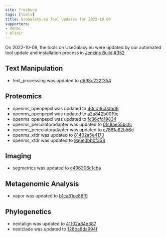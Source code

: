 ```yaml
---
site: freiburg
tags: [tools]
title: UseGalaxy.eu Tool Updates for 2022-10-09
supporters:
- denbi
- elixir
---
```


On 2022-10-09, the tools on UseGalaxy.eu were updated by our automated tool update and installation process in [Jenkins Build #352](https://build.galaxyproject.eu/job/usegalaxy-eu/job/install-tools/#352/)


## Text Manipulation

- text_processing was updated to [d698c222f354](https://toolshed.g2.bx.psu.edu/view/bgruening/text_processing/d698c222f354)

## Proteomics

- openms_openpepxl was updated to [40cc19c0dbd6](https://toolshed.g2.bx.psu.edu/view/galaxyp/openms_openpepxl/40cc19c0dbd6)
- openms_openpepxl was updated to [a2a842b00f9c](https://toolshed.g2.bx.psu.edu/view/galaxyp/openms_openpepxl/a2a842b00f9c)
- openms_openpepxl was updated to [fc36cfd19834](https://toolshed.g2.bx.psu.edu/view/galaxyp/openms_openpepxl/fc36cfd19834)
- openms_percolatoradapter was updated to [0fc9ae55bcfc](https://toolshed.g2.bx.psu.edu/view/galaxyp/openms_percolatoradapter/0fc9ae55bcfc)
- openms_percolatoradapter was updated to [e7881a82b56d](https://toolshed.g2.bx.psu.edu/view/galaxyp/openms_percolatoradapter/e7881a82b56d)
- openms_xfdr was updated to [81402a5e4173](https://toolshed.g2.bx.psu.edu/view/galaxyp/openms_xfdr/81402a5e4173)
- openms_xfdr was updated to [9a6e3bb0f358](https://toolshed.g2.bx.psu.edu/view/galaxyp/openms_xfdr/9a6e3bb0f358)

## Imaging

- segmetrics was updated to [c496306c1cba](https://toolshed.g2.bx.psu.edu/view/imgteam/segmetrics/c496306c1cba)

## Metagenomic Analysis

- vapor was updated to [b1ca81ce88f9](https://toolshed.g2.bx.psu.edu/view/iuc/vapor/b1ca81ce88f9)

## Phylogenetics

- nextalign was updated to [41102a84e387](https://toolshed.g2.bx.psu.edu/view/iuc/nextalign/41102a84e387)
- nextclade was updated to [128ba8da994f](https://toolshed.g2.bx.psu.edu/view/iuc/nextclade/128ba8da994f)

